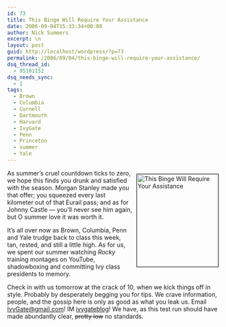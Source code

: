 ```yaml
---
id: 73
title: This Binge Will Require Your Assistance
date: 2006-09-04T15:33:34+00:00
author: Nick Summers
excerpt: \n
layout: post
guid: http://localhost/wordpress/?p=73
permalink: /2006/09/04/this-binge-will-require-your-assistance/
dsq_thread_id:
  - 95101152
dsq_needs_sync:
  - 1
tags:
  - Brown
  - Columbia
  - Cornell
  - Dartmouth
  - Harvard
  - IvyGate
  - Penn
  - Princeton
  - summer
  - Yale
---
```

<img width="190" vspace="10" hspace="10" height="216" border="1" align="right" src="http://www.ivygateblog.com/wp-content/uploads/2006/09/strangelove.jpg" alt="This Binge Will Require Your Assistance" />As summer&#8217;s cruel countdown ticks to zero, we hope this finds you drunk and satisfied with the season. Morgan Stanley made you that offer; you squeezed every last kilometer out of that Eurail pass; and as for Johnny Castle &#8212; you&#8217;ll never see him again, but O&nbsp;summer love it was worth it.

It&#8217;s all over now as Brown, Columbia, Penn and Yale trudge back to class this week, tan, rested,&nbsp;and still a little high. As for us, we spent our summer&nbsp;watching&nbsp;_Rocky_ training montages on YouTube, shadowboxing and committing Ivy class presidents to memory.

Check in with us tomorrow at the crack of 10, when we kick things off in style. Probably by desperately begging you for tips. We crave information, people, and the gossip here is only as good as what you leak us. Email <IvyGate@gmail.com>! IM [ivygateblog](aim:goim?screenname=ivygateblog)! We have, as this test run should have made abundantly clear, <strike>pretty low</strike> no standards.